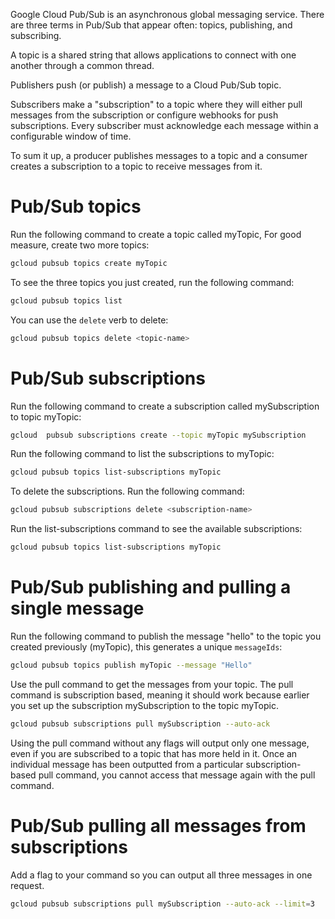 Google Cloud Pub/Sub is an asynchronous global messaging service. There are three terms in Pub/Sub that appear often: topics, publishing, and subscribing.

A topic is a shared string that allows applications to connect with one another through a common thread.

Publishers push (or publish) a message to a Cloud Pub/Sub topic.

Subscribers make a "subscription" to a topic where they will either pull messages from the subscription or configure webhooks for push subscriptions. Every subscriber must acknowledge each message within a configurable window of time.

To sum it up, a producer publishes messages to a topic and a consumer creates a subscription to a topic to receive messages from it.

# Pub/Sub topics
Run the following command to create a topic called myTopic, For good measure, create two more topics:
```sh
gcloud pubsub topics create myTopic
```

To see the three topics you just created, run the following command:

```sh
gcloud pubsub topics list
```

You can use the `delete` verb to delete:

```sh
gcloud pubsub topics delete <topic-name>
```

# Pub/Sub subscriptions
Run the following command to create a subscription called mySubscription to topic myTopic:

```sh
gcloud  pubsub subscriptions create --topic myTopic mySubscription
```

Run the following command to list the subscriptions to myTopic:

```sh
gcloud pubsub topics list-subscriptions myTopic
```

To delete the subscriptions. Run the following command:

```sh
gcloud pubsub subscriptions delete <subscription-name>
```

Run the list-subscriptions command to see the available subscriptions:

```sh
gcloud pubsub topics list-subscriptions myTopic
```

# Pub/Sub publishing and pulling a single message

Run the following command to publish the message "hello" to the topic you created previously (myTopic), this generates a unique `messageIds`:

```sh
gcloud pubsub topics publish myTopic --message "Hello"
```

Use the pull command to get the messages from your topic. The pull command is subscription based, meaning it should work because earlier you set up the subscription mySubscription to the topic myTopic.

```sh
gcloud pubsub subscriptions pull mySubscription --auto-ack
```

Using the pull command without any flags will output only one message, even if you are subscribed to a topic that has more held in it. Once an individual message has been outputted from a particular subscription-based pull command, you cannot access that message again with the pull command.

# Pub/Sub pulling all messages from subscriptions

Add a flag to your command so you can output all three messages in one request.

```sh
gcloud pubsub subscriptions pull mySubscription --auto-ack --limit=3
```

